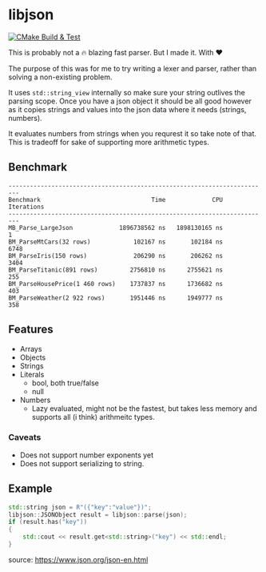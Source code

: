# libjson

[![CMake Build & Test](https://github.com/emilekberg/libjson/actions/workflows/cmake-build.yml/badge.svg)](https://github.com/emilekberg/libjson/actions/workflows/cmake-build.yml)

This is probably not a :fire: blazing fast parser. But I made it. With :hearts:

The purpose of this was for me to try writing a lexer and parser, rather than solving a non-existing problem.

It uses `std::string_view` internally so make sure your string outlives the parsing scope. Once you have a json object it should be all good however as it copies strings and values into the json data where it needs (strings, numbers).

It evaluates numbers from strings when you requrest it so take note of that. This is tradeoff for sake of supporting more arithmetic types.


## Benchmark

```
-------------------------------------------------------------------------
Benchmark                               Time             CPU   Iterations
-------------------------------------------------------------------------
MB_Parse_LargeJson             1896738562 ns   1898130165 ns            1
BM_ParseMtCars(32 rows)            102167 ns       102184 ns         6748
BM_ParseIris(150 rows)             206290 ns       206262 ns         3404
BM_ParseTitanic(891 rows)         2756810 ns      2755621 ns          255
BM_ParseHousePrice(1 460 rows)    1737837 ns      1736682 ns          403
BM_ParseWeather(2 922 rows)       1951446 ns      1949777 ns          358
```


## Features

- Arrays
- Objects
- Strings
- Literals
  - bool, both true/false
  - null
- Numbers
  - Lazy evaluated, might not be the fastest, but takes less memory and supports all (i think) arithmeitc types. 

### Caveats

- Does not support number exponents yet
- Does not support serializing to string.

## Example

```cpp
std::string json = R"({"key":"value"})";
libjson::JSONObject result = libjson::parse(json);
if (result.has("key"))
{
    std::cout << result.get<std::string>("key") << std::endl;
}
```

source: https://www.json.org/json-en.html

